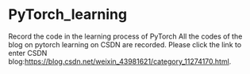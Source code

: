 # PyTorch_learning
Record the code in the learning process of PyTorch
All the codes of the blog on pytorch learning on CSDN are recorded. 
Please click the link to enter CSDN blog:https://blog.csdn.net/weixin_43981621/category_11274170.html.
